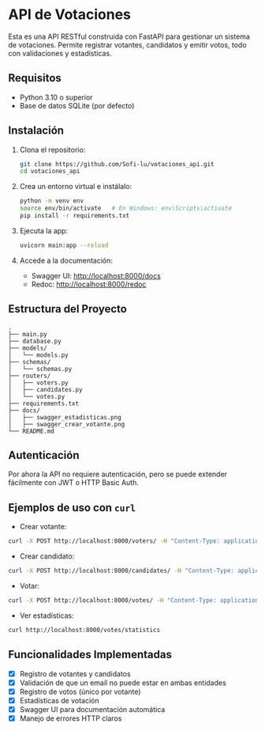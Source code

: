 # API de Votaciones 

Esta es una API RESTful construida con FastAPI para gestionar un sistema de votaciones. Permite registrar votantes, candidatos y emitir votos, todo con validaciones y estadísticas.

## Requisitos

- Python 3.10 o superior
- Base de datos SQLite (por defecto)

## Instalación

1. Clona el repositorio:
   ```bash
   git clone https://github.com/Sofi-lu/votaciones_api.git
   cd votaciones_api
   ```

2. Crea un entorno virtual e instálalo:
   ```bash
   python -m venv env
   source env/bin/activate   # En Windows: env\Scripts\activate
   pip install -r requirements.txt
   ```

3. Ejecuta la app:
   ```bash
   uvicorn main:app --reload
   ```

4. Accede a la documentación:
   - Swagger UI: [http://localhost:8000/docs](http://localhost:8000/docs)
   - Redoc: [http://localhost:8000/redoc](http://localhost:8000/redoc)

## Estructura del Proyecto

```
.
├── main.py
├── database.py
├── models/
│   └── models.py
├── schemas/
│   └── schemas.py
├── routers/
│   ├── voters.py
│   ├── candidates.py
│   └── votes.py
├── requirements.txt
├── docs/
│   ├── swagger_estadisticas.png
│   ├── swagger_crear_votante.png
└── README.md
```

## Autenticación

Por ahora la API no requiere autenticación, pero se puede extender fácilmente con JWT o HTTP Basic Auth.

## Ejemplos de uso con `curl`

- Crear votante:
```bash
curl -X POST http://localhost:8000/voters/ -H "Content-Type: application/json" -d "{\"name\": \"Juan\", \"email\": \"juan@mail.com\"}"
```

- Crear candidato:
```bash
curl -X POST http://localhost:8000/candidates/ -H "Content-Type: application/json" -d "{\"name\": \"Ana\", \"party\": \"Verde\", \"email\": \"ana@mail.com\"}"
```

- Votar:
```bash
curl -X POST http://localhost:8000/votes/ -H "Content-Type: application/json" -d "{\"voter_id\": 1, \"candidate_id\": 2}"
```

- Ver estadísticas:
```bash
curl http://localhost:8000/votes/statistics
```

## Funcionalidades Implementadas

- [x] Registro de votantes y candidatos
- [x] Validación de que un email no puede estar en ambas entidades
- [x] Registro de votos (único por votante)
- [x] Estadísticas de votación
- [x] Swagger UI para documentación automática
- [x] Manejo de errores HTTP claros
